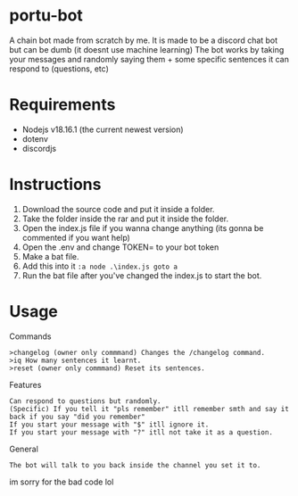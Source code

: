 # portu-bot
A chain bot made from scratch by me. It is made to be a discord chat bot but can be dumb (it doesnt use machine learning)
The bot works by taking your messages and randomly saying them + some specific sentences it can respond to (questions, etc)

# Requirements
- Nodejs v18.16.1 (the current newest version)
- dotenv
- discordjs

# Instructions
1. Download the source code and put it inside a folder.
2. Take the folder inside the rar and put it inside the folder.
3. Open the index.js file if you wanna change anything (its gonna be commented if you want help)
4. Open the .env and change TOKEN= to your bot token
5. Make a bat file.
6. Add this into it ```:a
node .\index.js
goto a```
7. Run the bat file after you've changed the index.js to start the bot.

# Usage
Commands 
```
>changelog (owner only commmand) Changes the /changelog command.
>iq How many sentences it learnt.
>reset (owner only commmand) Reset its sentences.
```
Features
```
Can respond to questions but randomly.
(Specific) If you tell it "pls remember" itll remember smth and say it back if you say "did you remember"
If you start your message with "$" itll ignore it.
If you start your message with "?" itll not take it as a question.
```
General
```
The bot will talk to you back inside the channel you set it to.
```

im sorry for the bad code lol
